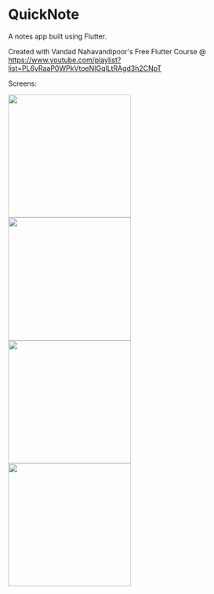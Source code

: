 # QuickNote

A notes app built using Flutter.

Created with Vandad Nahavandipoor's Free Flutter Course @ https://www.youtube.com/playlist?list=PL6yRaaP0WPkVtoeNIGqILtRAgd3h2CNpT

Screens:

<img src="https://github.com/Butkii/Flutter-QuickNote/assets/72260135/fd951042-2c0a-48b1-b5cd-20ca6d1fd8aa" width="250"> <br>
<img src="https://github.com/Butkii/Flutter-QuickNote/assets/72260135/14f2da84-6c0f-4066-be22-a4b39db0cc2e" width="250"> <br>
<img src="https://github.com/Butkii/Flutter-QuickNote/assets/72260135/ac4e9420-465e-4683-9319-e75cba785c72" width="250"> <br>
<img src="https://github.com/Butkii/Flutter-QuickNote/assets/72260135/bd496e29-1a88-45a9-984e-a042f2fddfdd" width="250"> <br>
